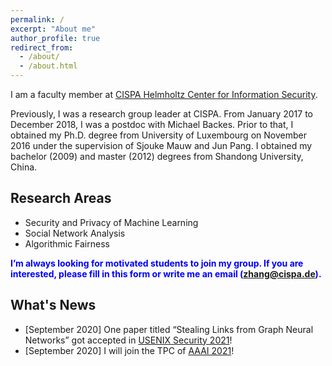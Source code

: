 ```yaml
---
permalink: /
excerpt: "About me"
author_profile: true
redirect_from: 
  - /about/
  - /about.html
---
```


I am a faculty member at [CISPA Helmholtz Center for Information Security](https://github.com/academicpages/academicpages.github.io).

Previously, I was a research group leader at CISPA. From January 2017 to December 2018, I was a postdoc with Michael Backes. Prior to that, I obtained my Ph.D. degree from University of Luxembourg on November 2016 under the supervision of Sjouke Mauw and Jun Pang. I obtained my bachelor (2009) and master (2012) degrees from Shandong University, China.

Research Areas
------
* Security and Privacy of Machine Learning
* Social Network Analysis
* Algorithmic Fairness

**<font color="blue">I’m always looking for motivated students to join my group. If you are interested, please fill in this form or write me an email (zhang@cispa.de).</font>**

What's News
------
* [September 2020] One paper titled “Stealing Links from Graph Neural Networks” got accepted in [USENIX Security 2021](https://github.com/academicpages/academicpages.github.io)!
* [September 2020] I will join the TPC of [AAAI 2021](https://github.com/academicpages/academicpages.github.io)!
